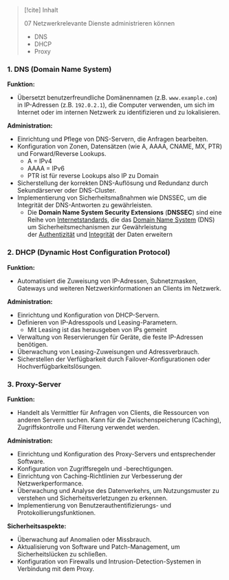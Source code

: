 
> [!cite] Inhalt
> 
> 07 Netzwerkrelevante Dienste administrieren können
> 
> - ﻿﻿DNS
> - ﻿﻿DHCP
> - ﻿﻿Proxy


### 1. DNS (Domain Name System)

**Funktion:**
- Übersetzt benutzerfreundliche Domänennamen (z.B. `www.example.com`) in IP-Adressen (z.B. `192.0.2.1`), die Computer verwenden, um sich im Internet oder im internen Netzwerk zu identifizieren und zu lokalisieren.

**Administration:**
- Einrichtung und Pflege von DNS-Servern, die Anfragen bearbeiten.
- Konfiguration von Zonen, Datensätzen (wie A, AAAA, CNAME, MX, PTR) und Forward/Reverse Lookups.
	- A = IPv4
	- AAAA = IPv6
	- PTR ist für reverse Lookups also IP zu Domain
- Sicherstellung der korrekten DNS-Auflösung und Redundanz durch Sekundärserver oder DNS-Cluster.
- Implementierung von Sicherheitsmaßnahmen wie DNSSEC, um die Integrität der DNS-Antworten zu gewährleisten.
	- Die **Domain Name System Security Extensions** (**DNSSEC**) sind eine Reihe von [Internetstandards](https://de.wikipedia.org/wiki/Internetstandard "Internetstandard"), die das [Domain Name System](https://de.wikipedia.org/wiki/Domain_Name_System "Domain Name System") (DNS) um Sicherheitsmechanismen zur Gewährleistung der [Authentizität](https://de.wikipedia.org/wiki/Authentizit%C3%A4t "Authentizität") und [Integrität](https://de.wikipedia.org/wiki/Integrit%C3%A4t_(Informationssicherheit) "Integrität (Informationssicherheit)") der Daten erweitern

### 2. DHCP (Dynamic Host Configuration Protocol)

**Funktion:**
- Automatisiert die Zuweisung von IP-Adressen, Subnetzmasken, Gateways und weiteren Netzwerkinformationen an Clients im Netzwerk.

**Administration:**
- Einrichtung und Konfiguration von DHCP-Servern.
- Definieren von IP-Adresspools und Leasing-Parametern.
	- Mit Leasing ist das herausgeben von IPs gemeint
- Verwaltung von Reservierungen für Geräte, die feste IP-Adressen benötigen.
- Überwachung von Leasing-Zuweisungen und Adressverbrauch.
- Sicherstellen der Verfügbarkeit durch Failover-Konfigurationen oder Hochverfügbarkeitslösungen.

### 3. Proxy-Server

**Funktion:**
- Handelt als Vermittler für Anfragen von Clients, die Ressourcen von anderen Servern suchen. Kann für die Zwischenspeicherung (Caching), Zugriffskontrolle und Filterung verwendet werden.

**Administration:**
- Einrichtung und Konfiguration des Proxy-Servers und entsprechender Software.
- Konfiguration von Zugriffsregeln und -berechtigungen.
- Einrichtung von Caching-Richtlinien zur Verbesserung der Netzwerkperformance.
- Überwachung und Analyse des Datenverkehrs, um Nutzungsmuster zu verstehen und Sicherheitsverletzungen zu erkennen.
- Implementierung von Benutzerauthentifizierungs- und Protokollierungsfunktionen.

**Sicherheitsaspekte:**
- Überwachung auf Anomalien oder Missbrauch.
- Aktualisierung von Software und Patch-Management, um Sicherheitslücken zu schließen.
- Konfiguration von Firewalls und Intrusion-Detection-Systemen in Verbindung mit dem Proxy.


